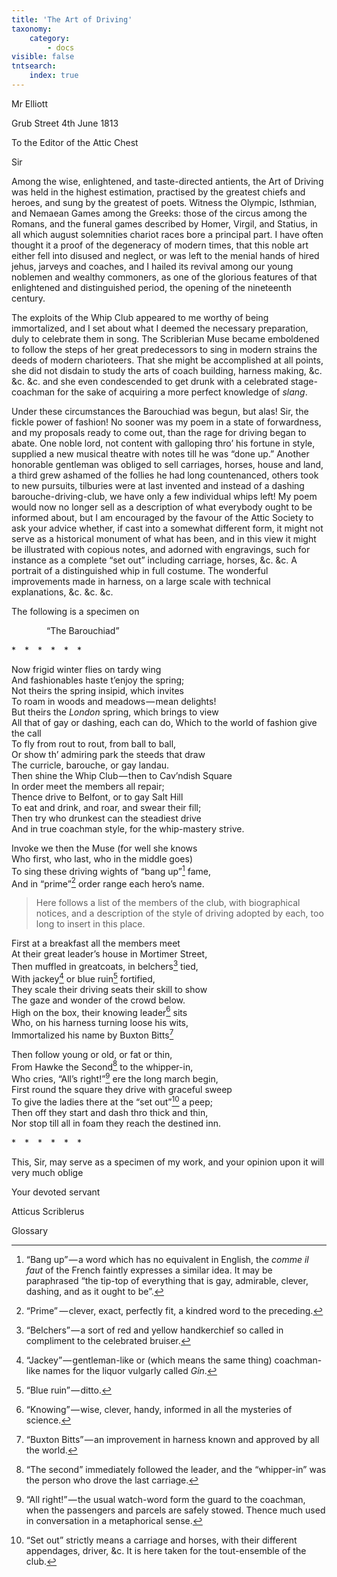 ```yaml
---
title: 'The Art of Driving'
taxonomy:
    category:
        - docs
visible: false
tntsearch:
    index: true
---
```


<div class="author">Mr Elliott</div>

Grub Street 4th June 1813

To the Editor of the Attic Chest

Sir

Among the wise, enlightened, and taste-directed antients, the Art of Driving was held in the highest estimation, practised by the greatest chiefs and heroes, and sung by the greatest of poets. Witness the Olympic, Isthmian, and Nemaean Games among the Greeks: those of the circus among the Romans, and the funeral games described by Homer, Virgil, and Statius, in all which august solemnities chariot races bore a principal part. I have often thought it a proof of the degeneracy of modern times, that this noble art either fell into disused and neglect, or was left to the menial hands of hired jehus, jarveys and coaches, and I hailed its revival among our young noblemen and wealthy commoners, as one of the glorious features of that enlightened and distinguished period, the opening of the nineteenth century.  

The exploits of the Whip Club appeared to me worthy of being immortalized, and I set about what I deemed the necessary preparation, duly to celebrate them in song. The Scriblerian Muse became emboldened to follow the steps of her great predecessors to sing in modern strains the deeds of modern charioteers. That she might be accomplished at all points, she did not disdain to study the arts of coach building, harness making, &c. &c. &c. and she even condescended to get drunk with a celebrated stage-coachman for the sake of acquiring a more perfect knowledge of *slang*.

Under these circumstances the Barouchiad was begun, but alas! Sir, the fickle power of fashion! No sooner was my poem in a state of forwardness, and my proposals ready to come out, than the rage for driving began to abate. One noble lord, not content with galloping thro’ his fortune in style, supplied a new musical theatre with notes till he was “done up.” Another honorable gentleman was obliged to sell carriages, horses, house and land, a third grew ashamed of the follies he had long countenanced, others took to new pursuits, tilburies were at last invented and instead of a dashing barouche-driving-club, we have only a few individual whips left! My poem would now no longer sell as a description of what everybody ought to be informed about, but I am encouraged by the favour of the Attic Society to ask your advice whether, if cast into a somewhat different form, it might not serve as a historical monument of what has been, and in this view it might be illustrated with copious notes, and adorned with engravings, such for instance as a complete “set out” including carriage, horses, &c. &c. A portrait of a distinguished whip in full costume. The wonderful improvements made in harness, on a large scale with technical explanations, &c. &c. &c.  

The following is a specimen on

&emsp;&emsp;&emsp;&emsp;“The Barouchiad”

<div class="center">&#42;&emsp;&#42;&emsp;&#42;&emsp;&#42;&emsp;&#42;&emsp;&#42;</div>

Now frigid winter flies on tardy wing  
And fashionables haste t’enjoy the spring;  
Not theirs the spring insipid, which invites  
To roam in woods and meadows — mean delights!  
But theirs the *London* spring, which brings to view  
All that of gay or dashing, each can do,
Which to the world of fashion give the call  
To fly from rout to rout, from ball to ball,  
Or show th’ admiring park the steeds that draw  
The curricle, barouche, or gay landau.  
Then shine the Whip Club — then to Cav’ndish Square  
In order meet the members all repair;  
Thence drive to Belfont, or to gay Salt Hill  
To eat and drink, and roar, and swear their fill;  
Then try who drunkest can the steadiest drive  
And in true coachman style, for the whip-mastery strive.  

Invoke we then the Muse (for well she knows  
Who first, who last, who in the middle goes)  
To sing these driving wights of “bang up”[^1] fame,  
And in “prime”[^2] order range each hero’s name.

> Here follows a list of the members of the club, with biographical notices, and a description of the style of driving adopted by each, too long to insert in this place.

First at a breakfast all the members meet  
At their great leader’s house in Mortimer Street,  
Then muffled in greatcoats, in belchers[^3] tied,  
With jackey[^4] or blue ruin[^5] fortified,  
They scale their driving seats their skill to show  
The gaze and wonder of the crowd below.  
High on the box, their knowing leader[^6] sits  
Who, on his harness turning loose his wits,  
Immortalized his name by Buxton Bitts[^7]

Then follow young or old, or fat or thin,  
From Hawke the Second[^8] to the whipper-in,  
Who cries, “All’s right!”[^9] ere the long march begin,  
First round the square they drive with graceful sweep  
To give the ladies there at the “set out”[^10] a peep;  
Then off they start and dash thro thick and thin,  
Nor stop till all in foam they reach the destined inn.

<div class="center">&#42;&emsp;&#42;&emsp;&#42;&emsp;&#42;&emsp;&#42;&emsp;&#42;</div>

This, Sir, may serve as a specimen of my work, and your opinion upon it will very much oblige

Your devoted servant

Atticus Scriblerus

<span class="title">Glossary</span>

[^1]: “Bang up” — a word which has no equivalent in English, the *comme il faut* of the French faintly expresses a similar idea. It may be paraphrased “the tip-top of everything that is gay, admirable, clever, dashing, and as it ought to be”.

[^2]: “Prime”  — clever, exact, perfectly fit, a kindred word to the preceding.  

[^3]: “Belchers” — a sort of red and yellow handkerchief so called in compliment to the celebrated bruiser.  

[^4]: “Jackey” — gentleman-like or (which means the same thing) coachman-like names for the liquor vulgarly called *Gin*.

[^5]: “Blue ruin” — ditto.

[^6]: “Knowing” — wise, clever, handy, informed in all the mysteries of science.  

[^7]: “Buxton Bitts” — an improvement in harness known and approved by all the world.  

[^8]: “The second” immediately followed the leader, and the “whipper-in” was the person who drove the last carriage.  

[^9]: “All right!” — the usual watch-word form the guard to the coachman, when the passengers and parcels are safely stowed. Thence much used in conversation in a metaphorical sense.

[^10]: “Set out” strictly means a carriage and horses, with their different appendages, driver, &c. It is here taken for the tout-ensemble of the club.


